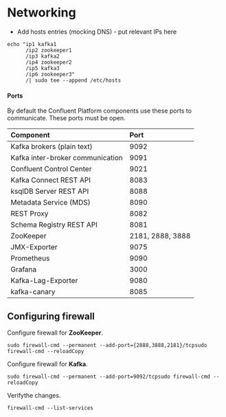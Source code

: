 # Networking

* Add hosts entries \(mocking DNS\) - put relevant IPs here

```text
echo "ip1 kafka1 
      /ip2 zookeeper1 
      /ip3 kafka2 
      /ip4 zookeeper2 
      /ip5 kafka3 
      /ip6 zookeeper3" 
      /| sudo tee --append /etc/hosts
```



#### Ports

By default the Confluent Platform components use these ports to communicate. These ports must be open.

| Component | Port |
| :--- | :--- |
| Kafka brokers \(plain text\) | 9092 |
| Kafka inter-broker communication | 9091 |
| Confluent Control Center | 9021 |
| Kafka Connect REST API | 8083 |
| ksqlDB Server REST API | 8088 |
| Metadata Service \(MDS\) | 8090 |
| REST Proxy | 8082 |
| Schema Registry REST API | 8081 |
| ZooKeeper | 2181, 2888, 3888 |
| JMX-Exporter | 9075 |
| Prometheus | 9090 |
| Grafana | 3000 |
| Kafka-Lag-Exporter | 9080 |
| kafka-canary | 8085 |

## Configuring firewall

Configure firewall for **ZooKeeper**.

`sudo firewall-cmd --permanent --add-port={2888,3888,2181}/tcpsudo firewall-cmd --reloadCopy`

Configure firewall for **Kafka**.

`sudo firewall-cmd --permanent --add-port=9092/tcpsudo firewall-cmd --reloadCopy`

 Verifythe changes.

`firewall-cmd --list-services`

